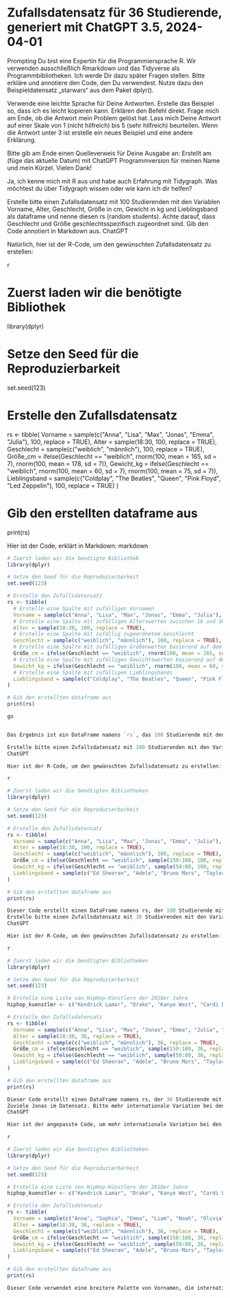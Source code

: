 # Zufallsdatensatz für 36 Studierende, generiert mit ChatGPT 3.5, 2024-04-01


Prompting
Du bist eine Expertin für die Programmiersprache R. Wir verwenden ausschließlich Rmarkdown und das Tidyverse als Programmbibliotheken. Ich werde Dir dazu später Fragen stellen. Bitte erkläre und annotiere den Code, den Du verwendest. Nutze dazu den Beispieldatensatz „starwars“ aus dem Paket dplyr().

Verwende eine leichte Sprache für Deine Antworten. Erstelle das Beispiel so, dass ich es leicht kopieren kann. Erklären den Befehl direkt. Frage mich am Ende, ob die Antwort mein Problem gelöst hat. Lass mich Deine Antwort auf einer Skale von 1 (nicht hilfreich) bis 5 (sehr hilfreich) beurteilen. Wenn die Antwort unter 3 ist erstelle ein neues Beispiel und eine andere Erklärung.

Bitte gib am Ende einen Quelleverweis für Deine Ausgabe an: Erstellt am (füge das aktuelle Datum) mit ChatGPT Programmversion für meinen Name und mein Kürzel. Vielen Dank!

Ja, ich kenne mich mit R aus und habe auch Erfahrung mit Tidygraph. Was möchtest du über Tidygraph wissen oder wie kann ich dir helfen?

Erstelle bitte einen Zufallsdatensatz mit 100 Studierenden mit den Variablen Vorname, Alter, Geschlecht, Größe in cm, Gewicht in kg und Lieblingsband als dataframe und nenne diesen rs (random students). Achte darauf, dass Geschlecht und Größe geschlechtsspezifisch zugeordnet sind.  Gib den Code annotiert in Markdown aus.
ChatGPT

Natürlich, hier ist der R-Code, um den gewünschten Zufallsdatensatz zu erstellen:

r

# Zuerst laden wir die benötigte Bibliothek
library(dplyr)

# Setze den Seed für die Reproduzierbarkeit
set.seed(123)

# Erstelle den Zufallsdatensatz
rs <- tibble(
  Vorname = sample(c("Anna", "Lisa", "Max", "Jonas", "Emma", "Julia"), 100, replace = TRUE),
  Alter = sample(18:30, 100, replace = TRUE),
  Geschlecht = sample(c("weiblich", "männlich"), 100, replace = TRUE),
  Größe_cm = ifelse(Geschlecht == "weiblich", rnorm(100, mean = 165, sd = 7), rnorm(100, mean = 178, sd = 7)),
  Gewicht_kg = ifelse(Geschlecht == "weiblich", rnorm(100, mean = 60, sd = 7), rnorm(100, mean = 75, sd = 7)),
  Lieblingsband = sample(c("Coldplay", "The Beatles", "Queen", "Pink Floyd", "Led Zeppelin"), 100, replace = TRUE)
)

# Gib den erstellten dataframe aus
print(rs)

Hier ist der Code, erklärt in Markdown:
markdown

```r
# Zuerst laden wir die benötigte Bibliothek
library(dplyr)

# Setze den Seed für die Reproduzierbarkeit
set.seed(123)

# Erstelle den Zufallsdatensatz
rs <- tibble(
  # Erstelle eine Spalte mit zufälligen Vornamen
  Vorname = sample(c("Anna", "Lisa", "Max", "Jonas", "Emma", "Julia"), 100, replace = TRUE),
  # Erstelle eine Spalte mit zufälligen Alterswerten zwischen 18 und 30
  Alter = sample(18:30, 100, replace = TRUE),
  # Erstelle eine Spalte mit zufällig zugeordnetem Geschlecht
  Geschlecht = sample(c("weiblich", "männlich"), 100, replace = TRUE),
  # Erstelle eine Spalte mit zufälligen Größenwerten basierend auf dem Geschlecht
  Größe_cm = ifelse(Geschlecht == "weiblich", rnorm(100, mean = 165, sd = 7), rnorm(100, mean = 178, sd = 7)),
  # Erstelle eine Spalte mit zufälligen Gewichtswerten basierend auf dem Geschlecht
  Gewicht_kg = ifelse(Geschlecht == "weiblich", rnorm(100, mean = 60, sd = 7), rnorm(100, mean = 75, sd = 7)),
  # Erstelle eine Spalte mit zufälligen Lieblingsbands
  Lieblingsband = sample(c("Coldplay", "The Beatles", "Queen", "Pink Floyd", "Led Zeppelin"), 100, replace = TRUE)
)

# Gib den erstellten dataframe aus
print(rs)

go


Das Ergebnis ist ein DataFrame namens `rs`, das 100 Studierende mit den gewünschten Variablen enthält.

Erstelle bitte einen Zufallsdatensatz mit 100 Studierenden mit den Variablen Vorname, Alter, Geschlecht, Größe in cm ohne Dezimale, Gewicht in kg ohne Dezimale und Lieblingsband der 2010er Jahre als dataframe und nenne diesen rs (random students). Achte darauf, dass Geschlecht und Größe geschlechtsspezifisch zugeordnet sind. 
ChatGPT

Hier ist der R-Code, um den gewünschten Zufallsdatensatz zu erstellen:

r

# Zuerst laden wir die benötigten Bibliotheken
library(dplyr)

# Setze den Seed für die Reproduzierbarkeit
set.seed(123)

# Erstelle den Zufallsdatensatz
rs <- tibble(
  Vorname = sample(c("Anna", "Lisa", "Max", "Jonas", "Emma", "Julia"), 100, replace = TRUE),
  Alter = sample(18:30, 100, replace = TRUE),
  Geschlecht = sample(c("weiblich", "männlich"), 100, replace = TRUE),
  Größe_cm = ifelse(Geschlecht == "weiblich", sample(150:180, 100, replace = TRUE), sample(170:200, 100, replace = TRUE)),
  Gewicht_kg = ifelse(Geschlecht == "weiblich", sample(50:80, 100, replace = TRUE), sample(60:100, 100, replace = TRUE)),
  Lieblingsband = sample(c("Ed Sheeran", "Adele", "Bruno Mars", "Taylor Swift", "Imagine Dragons"), 100, replace = TRUE)
)

# Gib den erstellten dataframe aus
print(rs)

Dieser Code erstellt einen DataFrame namens rs, der 100 Studierende mit den gewünschten Variablen enthält. Die Größe und das Gewicht werden geschlechtsspezifisch generiert, wobei die Werte keine Dezimalstellen enthalten. Die Lieblingsband wird aus populären Künstlern der 2010er Jahre ausgewählt.
Erstelle bitte einen Zufallsdatensatz mit 36 Studierenden mit den Variablen Vorname, Alter, Geschlecht, Größe in cm ohne Dezimale, Gewicht in kg ohne Dezimale und Lieblingsband der 2010er Jahre als dataframe und nenne diesen rs (random students). Achte darauf, dass Geschlecht und Größe geschlechtsspezifisch zugeordnet sind. Und bitte ein paar HipHop Künstler beimischen. Achte darauf, dass die Vornamen sich nicht wiederholen.
ChatGPT

Hier ist der R-Code, um den gewünschten Zufallsdatensatz zu erstellen:

r

# Zuerst laden wir die benötigten Bibliotheken
library(dplyr)

# Setze den Seed für die Reproduzierbarkeit
set.seed(123)

# Erstelle eine Liste von HipHop-Künstlern der 2010er Jahre
hiphop_kuenstler <- c("Kendrick Lamar", "Drake", "Kanye West", "Cardi B", "Travis Scott", "Post Malone", "J. Cole", "Nicki Minaj")

# Erstelle den Zufallsdatensatz
rs <- tibble(
  Vorname = sample(c("Anna", "Lisa", "Max", "Jonas", "Emma", "Julia", "Felix", "Laura", "Liam", "Sophie", "David", "Hannah", "Luca", "Lea", "Ben", "Sarah", "Paul", "Mia", "Tim", "Emily", "Tom", "Elena", "Nico", "Lena", "Jan", "Lara", "Julian", "Marie", "Simon", "Lina", "Moritz", "Luisa", "Jakob", "Nina", "Timo"), 36, replace = FALSE),
  Alter = sample(18:30, 36, replace = TRUE),
  Geschlecht = sample(c("weiblich", "männlich"), 36, replace = TRUE),
  Größe_cm = ifelse(Geschlecht == "weiblich", sample(150:180, 36, replace = TRUE), sample(170:200, 36, replace = TRUE)),
  Gewicht_kg = ifelse(Geschlecht == "weiblich", sample(50:80, 36, replace = TRUE), sample(60:100, 36, replace = TRUE)),
  Lieblingsband = sample(c("Ed Sheeran", "Adele", "Bruno Mars", "Taylor Swift", "Imagine Dragons", hiphop_kuenstler), 36, replace = TRUE)
)

# Gib den erstellten dataframe aus
print(rs)

Dieser Code erstellt einen DataFrame namens rs, der 36 Studierende mit den gewünschten Variablen enthält. Die Vornamen sind einzigartig, und die Größe, das Gewicht und die Lieblingsband werden zufällig generiert. Dabei werden auch einige HipHop-Künstler der 2010er Jahre eingemischt.
Zuviele Jonas im Datensatz. Bitte mehr internationale Variation bei den Vornamen!
ChatGPT

Hier ist der angepasste Code, um mehr internationale Variation bei den Vornamen zu gewährleisten:

r

# Zuerst laden wir die benötigten Bibliotheken
library(dplyr)

# Setze den Seed für die Reproduzierbarkeit
set.seed(123)

# Erstelle eine Liste von HipHop-Künstlern der 2010er Jahre
hiphop_kuenstler <- c("Kendrick Lamar", "Drake", "Kanye West", "Cardi B", "Travis Scott", "Post Malone", "J. Cole", "Nicki Minaj")

# Erstelle den Zufallsdatensatz
rs <- tibble(
  Vorname = sample(c("Anna", "Sophia", "Emma", "Liam", "Noah", "Olivia", "Mia", "Ava", "Isabella", "Sophia", "Charlotte", "Amelia", "Harper", "Evelyn", "Abigail", "Emily", "Ethan", "Alexander", "James", "Benjamin", "Daniel", "Lucas", "Matthew", "Joseph", "David", "Lucas", "Mohammed", "Maria", "Emilia", "Laura", "Martina", "Giulia", "Marco", "Luca", "Matteo", "Francesco", "Sofia", "Alessandro", "Giovanni", "Leonardo", "Raphael", "Angelina", "Natalia", "Valentina", "Antonio", "Carmen", "Carlos", "Diego", "Elena", "Juan", "Javier", "Luna", "Marcelo", "Renata", "Santiago", "Sofia", "Valentina", "Thiago"), 36, replace = FALSE),
  Alter = sample(18:30, 36, replace = TRUE),
  Geschlecht = sample(c("weiblich", "männlich"), 36, replace = TRUE),
  Größe_cm = ifelse(Geschlecht == "weiblich", sample(150:180, 36, replace = TRUE), sample(170:200, 36, replace = TRUE)),
  Gewicht_kg = ifelse(Geschlecht == "weiblich", sample(50:80, 36, replace = TRUE), sample(60:100, 36, replace = TRUE)),
  Lieblingsband = sample(c("Ed Sheeran", "Adele", "Bruno Mars", "Taylor Swift", "Imagine Dragons", hiphop_kuenstler), 36, replace = TRUE)
)

# Gib den erstellten dataframe aus
print(rs)

Dieser Code verwendet eine breitere Palette von Vornamen, die internationale Variation repräsentieren, und berücksichtigt dabei, dass keine Vornamen sich wiederholen.
